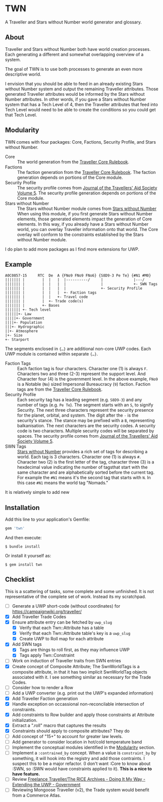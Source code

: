 # TWN

A Traveller and Stars without Number world generator and glossary.

## About

Traveller and Stars without Number both have world creation processes.  Each generating a different and somewhat overlapping overview of a system.

The goal of TWN is to use both processes to generate an even more descriptive world.

I envision that you should be able to feed in an already existing Stars without Number system and output the remaining Traveller attributes.  Those generated Traveller attributes would be informed by the Stars without Number attributes.  In other words, if you gave a Stars without Number system that has a Tech Level of 4, then the Traveller attributes that feed into Tech Level would need to be able to create the conditions so you could get that Tech Level.

## Modularity

TWN comes with four packages: Core, Factions, Security Profile, and Stars without Number.

<dl>
    <dt>Core</dt>
    <dd>The world generation from the <a href="https://www.drivethrurpg.com/product/171643/Traveller-Core-Rulebook?affiliate_id=318171">Traveller Core Rulebook</a>.</dd>
    <dt>Factions</dt>
    <dd>
    The faction generation from the <a href="https://www.drivethrurpg.com/product/171643/Traveller-Core-Rulebook?affiliate_id=318171">Traveller Core Rulebook</a>.  The faction generation depends on portions of the Core module.
    </dd>
    <dt>Security Profile</dt>
    <dd>The security profile comes from <a href="https://www.drivethrurpg.com/product/309499/Journal-of-the-Travellers-Aid-Society-Volume-5?affiliate_id=318171">Journal of the Travellers' Aid Society Volume 5</a>.  The security profile generation depends on portions of the Core module.</dd>
    <dt>Stars without Number</dt>
    <dd>The Stars without Number module comes from <a href="https://www.drivethrurpg.com/product/226996/Stars-Without-Number-Revised-Edition?affiliate_id=317181">Stars without Number</a>  When using this module, if you first generate Stars without Number elements, those generated elements impact the generation of Core elements.  In this way, if you already have a Stars without Number world, you can overlay Traveller information onto that world.  The Core overlay will conform to the constraints established by the Stars without Number module.</dd>
</dl>

I do plan to add more packages as I find more extensions for UWP.

## Example

```
A0C0857-15     RTC  De  A {FNo9 FNo9 FNo6} {S8D9-3 Pe Te} {#N1 #M0}
||||||| |        |  |   |  |----------/     |              |---/
||||||| |        |  |   |  |                |              +- SWN Tags
||||||| |        |  |   |  |                +- Security Profile
||||||| |        |  |   |  +- Faction tags
||||||| |        |  |   +- Travel code
||||||| |        |  +- Trade code(s)
||||||| |        +- Bases
||||||| +- Tech level
||||||+- Law
|||||+- Government
||||+- Population
|||+- Hydrographic
||+- Atmosphere
|+- Size
+- Starport
```

The segments enclosed in `{…}` are additional non-core UWP codes.  Each UWP module is contained within separate `{…}`.

<dl>
<dt>Faction Tags</dt>
<dd>Each faction tag is four characters.  Character one (1) is always <code>F</code>.  Characters two and three (2-3) represent the support level.  And Character four (4) is the government level.  In the above example, <code>FNo9</code> is a Notable (<code>No</code>) sized Impersonal Bureaucracy (<code>9</code>) faction.  Faction tags are from the <a href="https://www.drivethrurpg.com/product/171643/Traveller-Core-Rulebook?affiliate_id=318171">Traveller Core Rulebook</a>.</dd>
<dt>
<dt>Security Profile</dt>
<dd>Each security tag has a leading segment (e.g. <code>S8D9-3</code>) and any number of tags (e.g. <code>Pe Te</code>).  The segment starts with an <code>S</code>, to signify Security.  The next three characters represent the security presence for the planet, orbital, and system.  The digit after the <code>-</code> is the security's stance.  The stance may be prefixed with a <code>B</code>, representing balkanisation.  The next characters are the security codes.  A security code is two characters.  Multiple security codes will be separated by spaces.  The security profile comes from <a href="https://www.drivethrurpg.com/product/309499/Journal-of-the-Travellers-Aid-Society-Volume-5?affiliate_id=318171">Journal of the Travellers' Aid Society Volume 5</a>.</dt>
<dt>SWN Tags</dt>
<dd><a href="https://www.drivethrurpg.com/product/226996/Stars-Without-Number-Revised-Edition?affiliate_id=317181">Stars without Number</a> provides a rich set of tags for describing a world.  Each tag is 3 characters.  Character one (1) is always <code>#</code>.  Character two (2) is the first letter of the tag, character three (3) is a hexdecimal value indicating the number of tagsthat start with the same character and are alphabetically sorted before the current tag.  For example the <code>#N1</code> means it's the second tag that starts with <code>N</code>.  In this case <code>#N1</code> means the world tag "Nomads."
</dl>

It is relatively simple to add new

## Installation

Add this line to your application's Gemfile:

```ruby
gem 'twn'
```

And then execute:

    $ bundle install

Or install it yourself as:

    $ gem install twn

## Checklist

This is a scattering of tasks, some complete and some unfinished.  It is not representative of the complete set of work.  Instead its my scratchpad.

- [ ] Generate a UWP short-code (without coordinates) for https://campaignwiki.org/traveller/
- [X] Add Traveller Trade Codes
- [X] Ensure attribute entry can be fetched by `uwp_slug`
  - [X] Verify that each Twn::Attribute has a table
  - [X] Verify that each Twn::Attribute table's key is a `uwp_slug`
  - [X] Create UWP to Roll map for each attribute
- [X] Add SWN tags
  - [X] Tags are things to roll first, as they may influence UWP
  - [X] Tags apply Twn::Constraint
- [ ] Work on induction of Traveller traits from SWN entries
- [X] Create concept of Composite Attribute; The SwnWorldTags is a composite attribute, in that it has two implicit SwnWorldTag objects associated with it.  I see something similar as necessary for the Trade Codes.
- [ ] Consider how to render a Row
- [ ] Add a UWP converter (e.g. print out the UWP's expanded information)
- [x] Add Traveller Faction generation
- [X] Handle exception on occassional non-reconcilable intersection of constraints.
- [X] Add constraints to Row builder and apply those constraints at Attribute initialization.
- [X] Extract a ".roll" macro that captures the results
- [X] Constraints should apply to composite attributes?  They do
- [ ] Add concept of "15+" to account for greater law levels.
- [ ] Add generator to consider location in hot/cold temperature band
- [ ] Implement the conceptual modules identified in the [Modularity](#modularity) section.
- [ ] Implement a `:contrained_by` concept.  When a value is
      `constraint_by` by something, it will hook into the registry and
      add those contraints.  I suspect this to be a major refactor.
      (I don't want :Core to know about :SWN, so :SWN would have
      constraints applied to it).  **This is a nice to have feature.**
- [ ] Review [Freelance Traveller/The RICE Archives - Doing It My Way - Extending the UWP - Government](https://www.freelancetraveller.com/features/rules/expuwp/govern.html)
- [ ] Reviewing Mongoose Traveller (v2), the Trade system would benefit from a Commerce Atlas.
